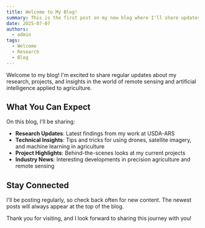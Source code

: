 ```yaml
---
title: Welcome to My Blog!
summary: This is the first post on my new blog where I'll share updates about my research and work.
date: 2025-07-07
authors:
  - admin
tags:
  - Welcome
  - Research
  - Blog
---
```


Welcome to my blog! I'm excited to share regular updates about my research, projects, and insights in the world of remote sensing and artificial intelligence applied to agriculture.

## What You Can Expect

On this blog, I'll be sharing:

- **Research Updates**: Latest findings from my work at USDA-ARS
- **Technical Insights**: Tips and tricks for using drones, satellite imagery, and machine learning in agriculture
- **Project Highlights**: Behind-the-scenes looks at my current projects
- **Industry News**: Interesting developments in precision agriculture and remote sensing

## Stay Connected

I'll be posting regularly, so check back often for new content. The newest posts will always appear at the top of the blog.

Thank you for visiting, and I look forward to sharing this journey with you!
